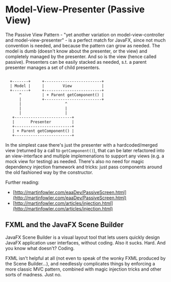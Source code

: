 Model-View-Presenter (Passive View)
===================================

The Passive View Pattern - "yet another variation on model-view-controller and model-view-presenter" - is a perfect match for JavaFX, since not much convention is needed, and because the pattern can grow as needed. 
The model is dumb (doesn't know about the presenter, or the view) and completely managed by the presenter. And so is the view (hence called passive). Presenters can be easily stacked as needed, s.t. a parent presenter manages a set of child presenters.

```text

  +-------+     +-------------------------+
  | Model |     |        View             |
  +-------+     +-------------------------+
      ^         | + Parent getComponent() |
      |         +-------------------------+
      |                   ^
      |                   |
      |                   |
   +-------------------------+
   |       Presenter         |
   +-------------------------+
   | + Parent getComponent() |
   +-------------------------+

```

In the simplest case there's just the presenter with a hardcoded/merged view (returned by a call to `getComponent()`), that can be later refactored into an view-interface and multiple implemenations to support any views (e.g. a mock view for testing) as needed. 
There's also no need for magic dependency injection framework and tricks: just pass components around the old fashioned way by the constructor.


Further reading:
* [http://martinfowler.com/eaaDev/PassiveScreen.html](http://martinfowler.com/eaaDev/PassiveScreen.html)
* [http://martinfowler.com/articles/injection.html](http://martinfowler.com/articles/injection.html)



FXML and the JavaFX Scene Builder
---------------------------------
JavaFX Scene Builder is a visual layout tool that lets users quickly design JavaFX application user interfaces, without coding. Also it sucks. Hard. And you know what doesn't? Coding.

FXML isn't helpful at all (not even to speak of the wonky FXML produced by the Scene Builder...), and needlessly complicates things by enforcing a more classic MVC pattern, combined with magic injection tricks and other sorts of madness. Just no.
